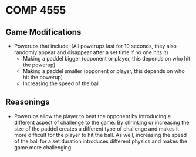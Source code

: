 # COMP 4555

## Game Modifications
* Powerups that include; (All powerups last for 10 seconds, they also randomly appear and disappear after a set time if no one hits it)
    * Making a paddel bigger (opponent or player, this depends on who hit the powerup)
    * Making a paddel smaller (opponent or player, this depends on who hit the powerup)
    * Increasing the speed of the ball

## Reasonings
* Powerups allow the player to beat the opponent by introducing a different aspect of challenge to the game. By shrinking or increasing the size of the paddel creates a different type of challenge and makes it more difficult for the player to hit the ball. As well, increasing the speed of the ball for a set duration introduces different physics and makes the game more challenging. 